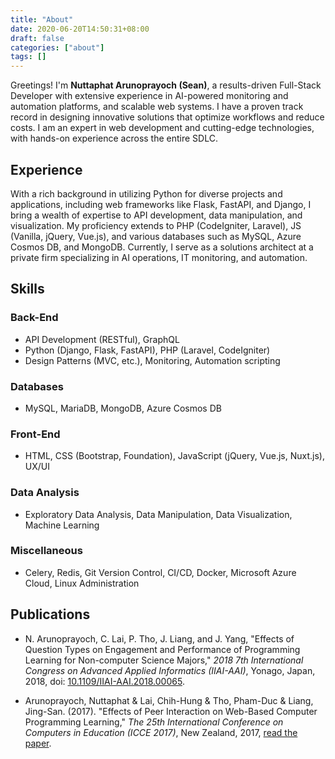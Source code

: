 ```yaml
---
title: "About"
date: 2020-06-20T14:50:31+08:00
draft: false
categories: ["about"]
tags: []
---
```


Greetings! I'm **Nuttaphat Arunoprayoch (Sean)**, a results-driven Full-Stack Developer with extensive experience in AI-powered monitoring and automation platforms, and scalable web systems. I have a proven track record in designing innovative solutions that optimize workflows and reduce costs. I am an expert in web development and cutting-edge technologies, with hands-on experience across the entire SDLC.

## Experience

With a rich background in utilizing Python for diverse projects and applications, including web frameworks like Flask, FastAPI, and Django, I bring a wealth of expertise to API development, data manipulation, and visualization. My proficiency extends to PHP (CodeIgniter, Laravel), JS (Vanilla, jQuery, Vue.js), and various databases such as MySQL, Azure Cosmos DB, and MongoDB. Currently, I serve as a solutions architect at a private firm specializing in AI operations, IT monitoring, and automation.

## Skills

### Back-End

- API Development (RESTful), GraphQL
- Python (Django, Flask, FastAPI), PHP (Laravel, CodeIgniter)
- Design Patterns (MVC, etc.), Monitoring, Automation scripting

### Databases

- MySQL, MariaDB, MongoDB, Azure Cosmos DB

### Front-End

- HTML, CSS (Bootstrap, Foundation), JavaScript (jQuery, Vue.js, Nuxt.js), UX/UI

### Data Analysis

- Exploratory Data Analysis, Data Manipulation, Data Visualization, Machine Learning

### Miscellaneous

- Celery, Redis, Git Version Control, CI/CD, Docker, Microsoft Azure Cloud, Linux Administration

## Publications

- N. Arunoprayoch, C. Lai, P. Tho, J. Liang, and J. Yang, "Effects of Question Types on Engagement and Performance of Programming Learning for Non-computer Science Majors," _2018 7th International Congress on Advanced Applied Informatics (IIAI-AAI)_, Yonago, Japan, 2018, doi: [10.1109/IIAI-AAI.2018.00065](https://ieeexplore.ieee.org/document/8693438).

- Arunoprayoch, Nuttaphat & Lai, Chih-Hung & Tho, Pham-Duc & Liang, Jing-San. (2017). "Effects of Peer Interaction on Web-Based Computer Programming Learning," _The 25th International Conference on Computers in Education (ICCE 2017)_, New Zealand, 2017, [read the paper](https://www.researchgate.net/publication/322853323_Effects_of_Peer_Interaction_on_Web-Based_Computer_Programming_Learning).
